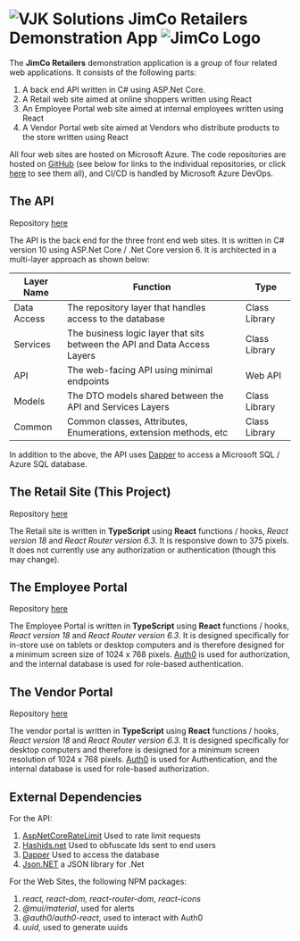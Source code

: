 # ![VJK Solutions](https://vjk.solutions/images/logo-64.png) JimCo Retailers Demonstration App ![JimCo Logo](https://vjk.solutions/images/jimcologo-64.png)

The **JimCo Retailers** demonstration application is a group of four related web applications. It consists of the following parts:

1. A back end API written in C# using ASP.Net Core.
2. A Retail web site aimed at online shoppers written using React
3. An Employee Portal web site aimed at internal employees written using React
4. A Vendor Portal web site aimed at Vendors who distribute products to the store written using React

All four web sites are hosted on Microsoft Azure. The code repositories are hosted on [GitHub](https://github.com) (see below for links to the individual repositories, or click [here](https://github.com/vjkrammes) to see them all), and CI/CD is handled by Microsoft Azure DevOps.

## The API

Repository [here](https://github.com/vjkrammes/JimCo.api)

The API is the back end for the three front end web sites. It is written in C# version 10 using ASP.Net Core / .Net Core version 6. It is architected in a multi-layer approach as shown below:

| Layer Name  | Function                                                                  | Type          |
| ----------- | ------------------------------------------------------------------------- | ------------- |
| Data Access | The repository layer that handles access to the database                  | Class Library |
| Services    | The business logic layer that sits between the API and Data Access Layers | Class Library |
| API         | The web-facing API using minimal endpoints                                | Web API       |
| Models      | The DTO models shared between the API and Services Layers                 | Class Library |
| Common      | Common classes, Attributes, Enumerations, extension methods, etc          | Class Library |

In addition to the above, the API uses [Dapper](https://github.com/DapperLib/Dapper) to access a Microsoft SQL / Azure SQL database.

## The Retail Site (This Project)

Repository [here](https://github.com/vjkrammes/jimco.retailsite)

The Retail site is written in **TypeScript** using **React** functions / hooks, _React version 18_ and _React Router version 6.3_. It is responsive down to 375 pixels. It does not currently use any authorization or authentication (though this may change).

## The Employee Portal

Repository [here](https://github.com/vjkramems/jimco.employeeportal)

The Employee Portal is written in **TypeScript** using **React** functions / hooks, _React version 18_ and _React Router version 6.3_. It is designed specifically for in-store use on tablets or desktop computers and is therefore designed for a minimum screen size of 1024 x 768 pixels. [Auth0](https://auth0.com) is used for authorization, and the internal database is used for role-based authentication.

## The Vendor Portal

Repository [here](https://github.com/vjkrammes/jimco.vendorportal)

The vendor portal is written in **TypeScript** using **React** functions / hooks, _React version 18_ and _React Router version 6.3_. It is designed specifically for desktop computers and therefore is designed for a minimum screen resolution of 1024 x 768 pixels. [Auth0](https://auth0.com) is used for Authentication, and the internal database is used for role-based authorization.

## External Dependencies

For the API:

1. [AspNetCoreRateLimit](https://github.com/stefanprodan/AspNetCoreRateLimit) Used to rate limit requests
2. [Hashids.net](https://hashids.org/net/) Used to obfuscate Ids sent to end users
3. [Dapper](https://github.com/DapperLib/Dapper) Used to access the database
4. [Json.NET](https://www.json.org/json-en.html) a JSON library for .Net

For the Web Sites, the following NPM packages:

1. _react, react-dom, react-router-dom, react-icons_
2. _@mui/material_, used for alerts
3. _@auth0/auth0-react_, used to interact with Auth0
4. _uuid_, used to generate uuids
